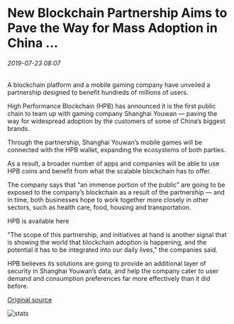 # New Blockchain Partnership Aims to Pave the Way for Mass Adoption in China ...

###### 2019-07-23 08:07

A blockchain platform and a mobile gaming company have unveiled a partnership designed to benefit hundreds of millions of users.

High Performance Blockchain (HPB) has announced it is the first public chain to team up with gaming company Shanghai Youwan — paving the way for widespread adoption by the customers of some of China’s biggest brands.

Through the partnership, Shanghai Youwan’s mobile games will be connected with the HPB wallet, expanding the ecosystems of both parties.

As a result, a broader number of apps and companies will be able to use HPB coins and benefit from what the scalable blockchain has to offer.

The company says that “an immense portion of the public” are going to be exposed to the company’s blockchain as a result of the partnership — and in time, both businesses hope to work together more closely in other sectors, such as health care, food, housing and transportation.

HPB is available here

“The scope of this partnership, and initiatives at hand is another signal that is showing the world that blockchain adoption is happening, and the potential it has to be integrated into our daily lives,” the companies said.

HPB believes its solutions are going to provide an additional layer of security in Shanghai Youwan’s data, and help the company cater to user demand and consumption preferences far more effectively than it did before.

[Original source](https://cointelegraph.com/news/new-blockchain-partnership-aims-to-pave-the-way-for-mass-adoption-in-china)

![stats](https://c.statcounter.com/11760860/0/a89fa40b/1/ "stats")
